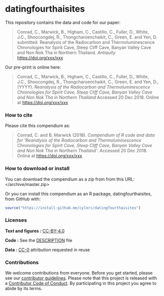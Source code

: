 
<!-- README.md is generated from README.Rmd. Please edit that file -->

# datingfourthaisites

<!-- [![Circle-CI Build Status](https://circleci.com/gh/benmarwick/datingfourthaisites.svg?style=shield&circle-token=:circle-token)](https://circleci.com/gh/benmarwick/datingfourthaisites) -->

This repository contains the data and code for our paper:

> Conrad, C., Marwick, B., Higham, C., Castillo, C., Fuller, D., White,
> J.C., Shoocongdej, R., Thongcharoenchaikit, C., Green, E. and Yen, D.
> submitted. Reanalysis of the Radiocarbon and Thermoluminescence
> Chronologies for Spirit Cave, Steep Cliff Cave, Banyan Valley Cave and
> Non Nok Tha in Northern Thailand. *Antiquity*
> <https://doi.org/xxx/xxx>

Our pre-print is online here:

> Conrad, C., Marwick, B., Higham, C., Castillo, C., Fuller, D., White,
> J.C., Shoocongdej, R., Thongcharoenchaikit, C., Green, E. and Yen, D.,
> (YYYY). *Reanalysis of the Radiocarbon and Thermoluminescence
> Chronologies for Spirit Cave, Steep Cliff Cave, Banyan Valley Cave and
> Non Nok Tha in Northern Thailand* Accessed 20 Dec 2018. Online at
> <https://doi.org/xxx/xxx>

### How to cite

Please cite this compendium as:

> Conrad, C. and B. Marwick (2018). *Compendium of R code and data for
> ‘Reanalysis of the Radiocarbon and Thermoluminescence Chronologies
> for Spirit Cave, Steep Cliff Cave, Banyan Valley Cave and Non Nok Tha
> in Northern Thailand’*. Accessed 20 Dec 2018. Online at
> <https://doi.org/xxx/xxx>

### How to download or install

You can download the compendium as a zip from from this URL:
</archive/master.zip>

Or you can install this compendium as an R package, datingfourthaisites,
from GitHub with:

``` r
source("https://install-github.me/cylerc/datingfourthaisites")
```

### Licenses

**Text and figures :**
[CC-BY-4.0](http://creativecommons.org/licenses/by/4.0/)

**Code :** See the [DESCRIPTION](DESCRIPTION) file

**Data :** [CC-0](http://creativecommons.org/publicdomain/zero/1.0/)
attribution requested in reuse

### Contributions

We welcome contributions from everyone. Before you get started, please
see our [contributor guidelines](CONTRIBUTING.md). Please note that this
project is released with a [Contributor Code of Conduct](CONDUCT.md). By
participating in this project you agree to abide by its terms.
